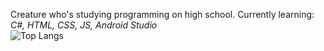 Creature who's studying programming on high school.
Currently learning: *C#, HTML, CSS, JS, Android Studio*
<br>
![Top Langs](https://github-readme-stats.vercel.app/api/top-langs/?username=withthelog&layout=compact&theme=dark)
